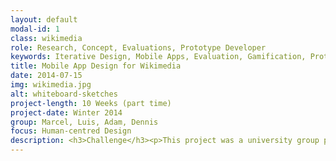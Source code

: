 ```yaml
---
layout: default
modal-id: 1
class: wikimedia
role: Research, Concept, Evaluations, Prototype Developer
keywords: Iterative Design, Mobile Apps, Evaluation, Gamification, Prototyping
title: Mobile App Design for Wikimedia
date: 2014-07-15
img: wikimedia.jpg
alt: whiteboard-sketches
project-length: 10 Weeks (part time)
project-date: Winter 2014
group: Marcel, Luis, Adam, Dennis
focus: Human-centred Design
description: <h3>Challenge</h3><p>This project was a university group project which was developed in cooperation with <a href="https://www.wikimedia.org/">Wikimedia</a>. Wikimedia asked us to design a mobile game that would help to categorize the large number of uncategorized pictures in their <a href="https://commons.wikimedia.org/wiki/Category:Images">image database</a>. </p><h3>Research and Planning</h3><p>I encouraged my team to start this project by analysing the workflow of uploading pictures on Wikimedia. Besides analysing the current state we studied gamification concepts that could help us to create a fun user experience. We also summarised our understandings about possible users.</p><h3>Concept</h3><p>After our research and planning phase we undertook a collective design session in which we created initial sketches.</p><img src="img/portfolio/wikimedia/tag_sketch.jpg" class="img-responsive img-thumbnail img-centered" alt="Africa_Map Screen"><p>After some more brainstorming sessions in which we refined our idea we had an initial concept. Our idea was to create a game that would consist of two modes, a tag mode and a check mode.</p><p> In the tag mode the user has six suggested (but configurable) image tags which have to be matched with pictures in a gallery. The game is over as soon as all tags are matched with pictures. By tagging pictures the user earns points and reaches new levels. Initially, the gallery shows a large number of already categorized pictures to make the game easy for new players. The difficulty level increases by displaying more and more uncategorized pictures.</p><p>The check mode provides a variation of the game for users but also makes sure that the pictures are being tagged correctly for Wikimedia. In the second game mode the user sees a similar gallery and tags but this time the user has a time limit of one minute to tag as many pictures as possible for each tag.</p><h3>Result</h3><p>Our final prototype incorporated navigation through the application and playing the tag mode as shown in this video.</p><p><div class="flex-video widescreen"><iframe src="https://www.youtube.com/embed/umFB6wCbvQc" frameborder="0" allowfullscreen=""></iframe></div></p><h3>Process</h3><p>We developed our prototype in three iterations, each of it with a new prototype and a suitable evaluation method.</p><h4>Paper Prototype</h4><p>The first prototype was built by my team members with <a href="https://balsamiq.com/">Balsamiq</a> and the screens were printed out for our first evaluation. Some sample screens:</p><p><img src="img/portfolio/wikimedia/balsamiq_login.png" class="img-responsive img-thumbnail img-mobilescreen img-centered" alt="Balsamiq Login Screen"><img src="img/portfolio/wikimedia/balsamiq_menu.png" class="img-responsive img-thumbnail img-mobilescreen img-centered" alt="Balsamiq Menu Screen"><img src="img/portfolio/wikimedia/balsamiq_gamescreen.png" class="img-responsive img-thumbnail img-mobilescreen img-centered" alt="Balsamiq Game Screen"></p><p>In addition to the Balsamiq screens we used printed pictures from the Wikimedia database and sticky notes to make the paper prototype appear interactive.</p><p>With the paper prototype we aimed to collect first feedback about our idea. Potential future users were presented with the paper prototype and we discussed our idea in an informal, unstructured session. Having a paper protoype at this step in the design process was important to present our idea in a clear way. The prototype was also looking unfinished enough to give test users the impressions that any changes they would suggest could be easily implemented.</p><h4>Screens Prototype</h4><p>The next step was a more detailed screen design made by my team members. The screens incorporated feedback from the previous evaluation like for a example a possibility to play in teams.</p><p><img src="img/portfolio/wikimedia/screen_menu.png" class="img-responsive img-thumbnail img-mobilescreen img-centered" alt="Menu Screen"><img src="img/portfolio/wikimedia/screen_choose_tags.png" class="img-responsive img-thumbnail img-mobilescreen img-centered" alt="Choose Tags Screen"><img src="img/portfolio/wikimedia/screen_tagmode.png" class="img-responsive img-thumbnail img-mobilescreen img-centered" alt="Game Screen TagMode"></p><p>Those screens were used for a usability evaluation conducted as a cognitive walkthrough with scenarios. In this evaluation we discovered for example the lack of affordance of image tags in the game which initially looked like buttons one could click instead of draggable tags. </p><h4>Axure/Javascript Prototype</h4><p>The final prototype was build by me and another group member. We started out by trying to build the whole application with <a href="http://www.axure.com/">Axure</a> but we quickly realized that Axure is not the best choice for building games. Therefore we implemented the game part of the application in Javascript. The rest of the application was build in Axure and was based on the screen design made by our team members. It was not visible for the users that they were dealing with two separate applications.<p>Our final prototype was developed well enough to conduct a user experience evaluation. Our test users were asked to freely explore the application and we observed them quietly. Afterwards we interviewed them about their experience with a combination of closed-ended and open-ended questions.</p><p>Our results indicated that most of our users found the fun factor of the game "ok", which was a reasonable result, considering that we could not implement all gamification elements. Another interesting finding was that regular gamers did not care about the fact that they were helping Wikimedia by playing this game. Non-gamers, on the other hand we encouraged by the fact of knowing that they help Wikimedia.</p><h3>Reflections</h3><p>The iterative process of developing prototypes and evaluating them helped us to discover problems early. However, I wish we would have spent more time learning about potential users initially and created personas instead of jumping to a concept too quickly. But in the end the representatives of Wikimedia Sweden were pleased by our results.</p>
---
```

